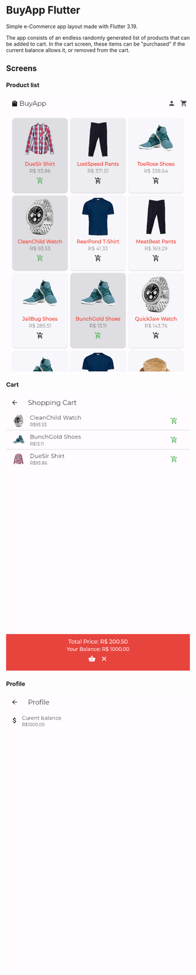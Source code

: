 # BuyApp Flutter

Simple e-Commerce app layout made with Flutter 3.19.

The app consists of an endless randomly generated list of products that can be added to cart. In the cart screen, these items can be "purchased" if the current balance allows it, or removed from the cart.

## Screens

### Product list

![Landing page screenshot](https://raw.githubusercontent.com/wendellavila/buyapp_flutter/main/screenshots/products.png)

### Cart

![Home page screenshot](https://raw.githubusercontent.com/wendellavila/buyapp_flutter/main/screenshots/cart.png)

### Profile

![Report page screenshot](https://raw.githubusercontent.com/wendellavila/buyapp_flutter/main/screenshots/profile.png)
